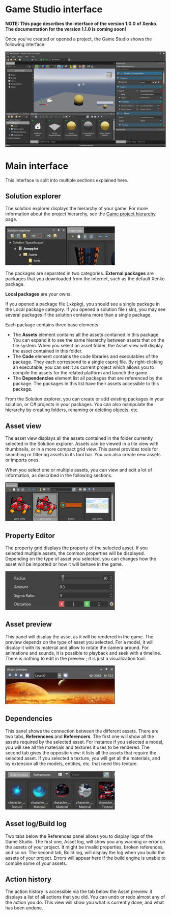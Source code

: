 # Game Studio interface

**NOTE: This page describes the interface of the version 1.0.0 of Xenko. The documentation for the version 1.1.0 is coming soon!**

Once you've created or opened a project, the Game Studio shows the following interface:

![images/Editor.jpg](images/Editor.jpg) 

# Main interface

This interface is split into multiple sections explained here.

## Solution explorer

The solution explorer displays the hierarchy of your game. For more information about the project hierarchy, see the [Game project hierarchy](game-project-hierarchy.md) page.

![images/Editor_explorer_thumb.jpg](images/Editor_explorer_thumb.jpg) 

The packages are separated in two categories. **External packages** are packages that you downloaded from the internet, such as the default Xenko package.

**Local packages** are your owns.

If you opened a package file (.xkpkg), you should see a single package in the Local package category. If you opened a solution file (.sln), you may see several packages if the solution contains more than a single package.

Each package contains three base elements.

- The **Assets** element contains all the assets contained in this package. You can expand it to see the same hierarchy between assets that on the file system. When you select an asset folder, the Asset view will display the asset contained in this folder.
- The **Code** element contains the code libraries and executables of the package. They each correspond to a single csproj file. By right-clicking an executable, you can set it as current project which allows you to compile the assets for the related platform and launch the game.
- The **Dependencies** element list all packages that are referenced by the package. The packages in this list have their assets accessible to this package.

From the Solution explorer, you can create or add existing packages in your solution, or C# projects in your packages. You can also manipulate the hierarchy by creating folders, renaming or deleting objects, etc.

## Asset view

The asset view displays all the assets contained in the folder currently selected in the Solution explorer. Assets can be viewed in a tile view with thumbnails, or in a more compact grid view. This panel provides tools for searching or filtering assets in its tool bar. You can also create new assets or imports ones.

When you select one or multiple assets, you can view and edit a lot of information, as described in the following sections.

![images/Editor2_assetview_thumb.jpg](images/Editor2_assetview_thumb.jpg) 

## Property Editor

The property grid displays the property of the selected asset. If you selected multiple assets, the common properties will be displayed. Depending on the type of asset you selected, you can changes how the asset will be imported or how it will behave in the game.

![images/EditorProperties_props_thumb.jpg](images/EditorProperties_props_thumb.jpg) 

## Asset preview

This panel will display the asset as it will be rendered in the game. The preview depends on the type of asset you selected. For a model, it will display it with its material and allow to rotate the camera around. For animations and sounds, it is possible to playback and seek with a timeline. There is nothing to edit in the preview ; it is just a visualization tool.

![images/EditorProperties_preview_thumb.jpg](images/EditorProperties_preview_thumb.jpg) 

## Dependencies

This panel shows the connection between the different assets. There are two tabs, **Referencees** and **Referencers**. The first one will show all the assets required by the selected asset. For instance if you selected a model, you will see all the materials and textures it uses to be rendered. The second tab gives the opposite view: it lists all the assets that require the selected asset. If you selected a texture, you will get all the materials, and by extension all the models, entities, etc. that need this texture.

![images/Editor_deps_thumb.jpg](images/Editor_deps_thumb.jpg) 

## Asset log/Build log

Two tabs below the References panel allows you to display logs of the Game Studio. The first one, Asset log, will show you any warning or error on the assets of your project. It might be invalid properties, broken references, and so on. The second tab, Build log, will display the log when you build the assets of your project. Errors will appear here if the build engine is unable to compile some of your assets.

## Action history

The action history is accessible via the tab below the Asset preview. it displays a list of all actions that you did. You can undo or redo almost any of the action you do. This view will show you what is currently done, and what has been undone.

